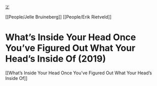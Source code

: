 [🇿](zotero://select/library/items/MTAMLJX8)

[[People/Jelle Bruineberg]] [[People/Erik Rietveld]] 
# What’s Inside Your Head Once You’ve Figured Out What Your Head’s Inside Of (2019)

[[What’s Inside Your Head Once You’ve Figured Out What Your Head’s Inside Of]]